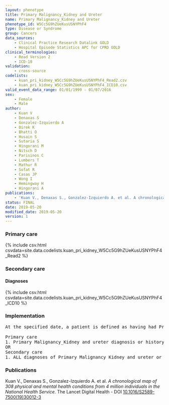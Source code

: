 ```yaml
---
layout: phenotype
title: Primary Malignancy_Kidney and Ureter
name: Primary Malignancy_Kidney and Ureter
phenotype_id: W5Cc5G9hZUeKusUSNYPhF4 
type: Disease or Syndrome
group: Cancers
data_sources: 
    - Clinical Practice Research Datalink GOLD
    - Hospital Episode Statistics APC for CPRD GOLD
clinical_terminologies: 
    - Read Version 2
    - ICD-10
validation: 
    - cross-source
codelists: 
    - kuan_pri_kidney_W5Cc5G9hZUeKusUSNYPhF4_Read2.csv
    - kuan_pri_kidney_W5Cc5G9hZUeKusUSNYPhF4_ICD10.csv
valid_event_data_range: 01/01/1999 - 01/07/2016
sex: 
    - Female
    - Male
author: 
    - Kuan V
    - Denaxas S
    - Gonzalez-Izquierdo A
    - Direk K
    - Bhatti O
    - Husain S
    - Sutaria S
    - Hingorani M
    - Nitsch D
    - Parisinos C
    - Lumbers T
    - Mathur R
    - Sofat R
    - Casas JP
    - Wong I
    - Hemingway H
    - Hingorani A
publications: 
    - 'Kuan V., Denaxas S., Gonzalez-Izquierdo A. et al. A chronological map of 308 physical and mental health conditions from 4 million individuals in the National Health Service. The Lancet Digital Health - DOI: 10.1016/S2589-7500(19)30012-3' 
status: FINAL
date: 2019-05-20
modified_date: 2019-05-20
version: 1
---
```

### Primary care 
{% include csv.html csvdata=site.data.codelists.kuan_pri_kidney_W5Cc5G9hZUeKusUSNYPhF4_Read2 %}
### Secondary care 
#### Diagnoses 
{% include csv.html csvdata=site.data.codelists.kuan_pri_kidney_W5Cc5G9hZUeKusUSNYPhF4_ICD10 %}
### Implementation 
<pre>At the specified date, a patient is defined as having had Primary Malignancy Kidney and ureter IF they meet the criteria for any of the following on or before the specified date. The earliest date on which the individual meets any of the following criteria on or before the specified date is defined as the first event date:

Primary care
1. Primary Malignancy_Kidney and ureter diagnosis or history of diagnosis during a consultation 
OR
Secondary care
1. ALL diagnoses of Primary Malignancy_Kidney and ureter or history of diagnosis during a hospitalization</pre> 
 
### Publications 
Kuan V., Denaxas S., Gonzalez-Izquierdo A. et al. _A chronological map of 308 physical and mental health conditions from 4 million individuals in the National Health Service_. The Lancet Digital Health - DOI <a href='https://www.thelancet.com/journals/landig/article/PIIS2589-7500(19)30012-3/fulltext'>10.1016/S2589-7500(19)30012-3</a>